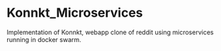 # Konnkt_Microservices
Implementation of Konnkt, webapp clone of reddit using microservices running in docker swarm.
